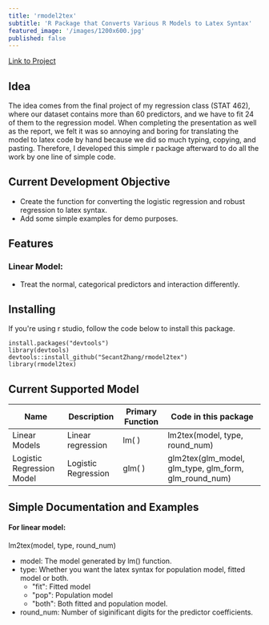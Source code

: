 ```yaml
---
title: 'rmodel2tex'
subtitle: 'R Package that Converts Various R Models to Latex Syntax'
featured_image: '/images/1200x600.jpg'
published: false
---
```


<a href="https://github.com/SecantZhang/rmodel2tex" class="button">Link to Project</a>

## Idea
The idea comes from the final project of my regression class (STAT 462), where our dataset contains more than 60 predictors, and we have to fit 24 of them to the regression model.
When completing the presentation as well as the report, we felt it was so annoying and boring for translating the model to latex code by hand because we did so much typing, copying, and pasting.
Therefore, I developed this simple r package afterward to do all the work by one line of simple code.

## Current Development Objective

* Create the function for converting the logistic regression and robust regression to latex syntax.
* Add some simple examples for demo purposes.

## Features
### Linear Model:
* Treat the normal, categorical predictors and interaction differently.


## Installing
If you're using r studio, follow the code below to install this package.
```
install.packages("devtools")
library(devtools)
devtools::install_github("SecantZhang/rmodel2tex")
library(rmodel2tex)
```

## Current Supported Model

| Name | Description | Primary Function | Code in this package |
|------|-------------|------------------|----------------------|
| Linear Models | Linear regression | lm( ) | lm2tex(model, type, round_num) |
| Logistic Regression Model | Logistic Regression | glm( ) | glm2tex(glm_model, glm_type, glm_form, glm_round_num) |


## Simple Documentation and Examples
#### For linear model:
lm2tex(model, type, round_num)

* model: The model generated by lm() function.
* type: Whether you want the latex syntax for population model, fitted model or both.
  + "fit": Fitted model
  + "pop": Population model
  + "both": Both fitted and population model.
* round_num: Number of siginificant digits for the predictor coefficients.

